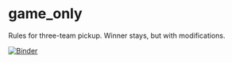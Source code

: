 # game_only
Rules for three-team pickup. Winner stays, but with modifications.

[![Binder](https://mybinder.org/badge_logo.svg)](https://mybinder.org/v2/gh/JimArnow/game_only/master)
